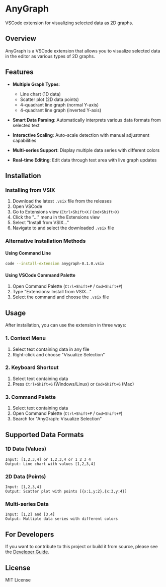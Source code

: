 # AnyGraph

VSCode extension for visualizing selected data as 2D graphs.

## Overview

AnyGraph is a VSCode extension that allows you to visualize selected data in the editor as various types of 2D graphs.

## Features

- **Multiple Graph Types**:
  - Line chart (1D data)
  - Scatter plot (2D data points)
  - 4-quadrant line graph (normal Y-axis)
  - 4-quadrant line graph (inverted Y-axis)

- **Smart Data Parsing**: Automatically interprets various data formats from selected text
- **Interactive Scaling**: Auto-scale detection with manual adjustment capabilities
- **Multi-series Support**: Display multiple data series with different colors
- **Real-time Editing**: Edit data through text area with live graph updates

## Installation

### Installing from VSIX

1. Download the latest `.vsix` file from the releases
2. Open VSCode
3. Go to Extensions view (`Ctrl+Shift+X` / `Cmd+Shift+X`)
4. Click the "..." menu in the Extensions view
5. Select "Install from VSIX..."
6. Navigate to and select the downloaded `.vsix` file

### Alternative Installation Methods

#### Using Command Line
```bash
code --install-extension anygraph-0.1.0.vsix
```

#### Using VSCode Command Palette
1. Open Command Palette (`Ctrl+Shift+P` / `Cmd+Shift+P`)
2. Type "Extensions: Install from VSIX..."
3. Select the command and choose the `.vsix` file

## Usage

After installation, you can use the extension in three ways:

### 1. Context Menu
1. Select text containing data in any file
2. Right-click and choose "Visualize Selection"

### 2. Keyboard Shortcut
1. Select text containing data
2. Press `Ctrl+Shift+G` (Windows/Linux) or `Cmd+Shift+G` (Mac)

### 3. Command Palette
1. Select text containing data
2. Open Command Palette (`Ctrl+Shift+P` / `Cmd+Shift+P`)
3. Search for "AnyGraph: Visualize Selection"

## Supported Data Formats

### 1D Data (Values)
```
Input: [1,2,3,4] or 1,2,3,4 or 1 2 3 4
Output: Line chart with values [1,2,3,4]
```

### 2D Data (Points)
```
Input: [1,2,3,4]
Output: Scatter plot with points [{x:1,y:2},{x:3,y:4}]
```

### Multi-series Data
```
Input: [1,2] and [3,4]
Output: Multiple data series with different colors
```

## For Developers

If you want to contribute to this project or build it from source, please see the [Developer Guide](DEVELOPER.md).

## License

MIT License